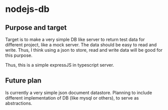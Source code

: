 # nodejs-db

## Purpose and target

Target is to make a very simple DB like server to return test data for different project, like a mock server. The data should be easy to read and write. Thus, I think using a json to store, read and write data will be good for this purpose.

Thus, this is a simple expressJS in typescript server.

## Future plan

Is currently a very simple json document datastore. Planning to include different implementation of DB (like mysql or others), to serve as abstractions.
